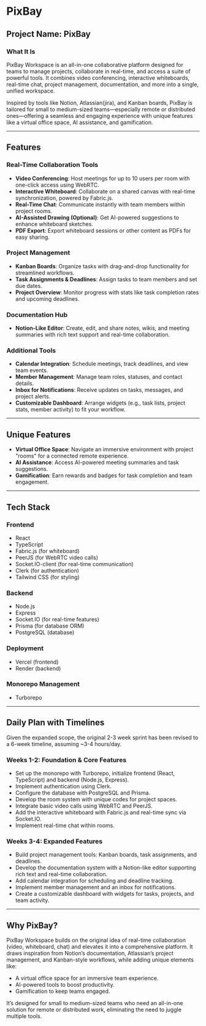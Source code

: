 # PixBay 

## Project Name: PixBay 

### What It Is  
PixBay Workspace is an all-in-one collaborative platform designed for teams to manage projects, collaborate in real-time, and access a suite of powerful tools. It combines video conferencing, interactive whiteboards, real-time chat, project management, documentation, and more into a single, unified workspace.  

Inspired by tools like Notion, Atlassian(jira), and Kanban boards, PixBay is tailored for small to medium-sized teams—especially remote or distributed ones—offering a seamless and engaging experience with unique features like a virtual office space, AI assistance, and gamification.  

---

## Features  

### Real-Time Collaboration Tools  
- **Video Conferencing**: Host meetings for up to 10 users per room with one-click access using WebRTC.  
- **Interactive Whiteboard**: Collaborate on a shared canvas with real-time synchronization, powered by Fabric.js.  
- **Real-Time Chat**: Communicate instantly with team members within project rooms.  
- **AI-Assisted Drawing (Optional)**: Get AI-powered suggestions to enhance whiteboard sketches.  
- **PDF Export**: Export whiteboard sessions or other content as PDFs for easy sharing.  

### Project Management  
- **Kanban Boards**: Organize tasks with drag-and-drop functionality for streamlined workflows.  
- **Task Assignments & Deadlines**: Assign tasks to team members and set due dates.  
- **Project Overview**: Monitor progress with stats like task completion rates and upcoming deadlines.  

### Documentation Hub  
- **Notion-Like Editor**: Create, edit, and share notes, wikis, and meeting summaries with rich text support and real-time collaboration.  

### Additional Tools  
- **Calendar Integration**: Schedule meetings, track deadlines, and view team events.  
- **Member Management**: Manage team roles, statuses, and contact details.  
- **Inbox for Notifications**: Receive updates on tasks, messages, and project alerts.  
- **Customizable Dashboard**: Arrange widgets (e.g., task lists, project stats, member activity) to fit your workflow.  

---

## Unique Features  
- **Virtual Office Space**: Navigate an immersive environment with project "rooms" for a connected remote experience.  
- **AI Assistance**: Access AI-powered meeting summaries and task suggestions.  
- **Gamification**: Earn rewards and badges for task completion and team engagement.  

---

## Tech Stack  

### Frontend  
- React  
- TypeScript  
- Fabric.js (for whiteboard)  
- PeerJS (for WebRTC video calls)  
- Socket.IO-client (for real-time communication)  
- Clerk (for authentication)  
- Tailwind CSS (for styling)  

### Backend  
- Node.js  
- Express  
- Socket.IO (for real-time features)  
- Prisma (for database ORM)  
- PostgreSQL (database)  

### Deployment  
- Vercel (frontend)  
- Render (backend)  

### Monorepo Management  
- Turborepo  

---

## Daily Plan with Timelines  

Given the expanded scope, the original 2-3 week sprint has been revised to a 6-week timeline, assuming ~3-4 hours/day.  

### **Weeks 1-2: Foundation & Core Features**  
- Set up the monorepo with Turborepo, initialize frontend (React, TypeScript) and backend (Node.js, Express).  
- Implement authentication using Clerk.  
- Configure the database with PostgreSQL and Prisma.  
- Develop the room system with unique codes for project spaces.  
- Integrate basic video calls using WebRTC and PeerJS.  
- Add the interactive whiteboard with Fabric.js and real-time sync via Socket.IO.  
- Implement real-time chat within rooms.  

### **Weeks 3-4: Expanded Features**  
- Build project management tools: Kanban boards, task assignments, and deadlines.  
- Develop the documentation system with a Notion-like editor supporting rich text and real-time collaboration.  
- Add calendar integration for scheduling and deadline tracking.  
- Implement member management and an inbox for notifications.  
- Create a customizable dashboard with widgets for tasks, projects, and team activity.  
 

---

## Why PixBay?

PixBay Workspace builds on the original idea of real-time collaboration (video, whiteboard, chat) and elevates it into a comprehensive platform. It draws inspiration from Notion’s documentation, Atlassian’s project management, and Kanban-style workflows, while adding unique elements like:  

- A virtual office space for an immersive team experience.  
- AI-powered tools to boost productivity.  
- Gamification to keep teams engaged.  

It’s designed for small to medium-sized teams who need an all-in-one solution for remote or distributed work, eliminating the need to juggle multiple tools.  
